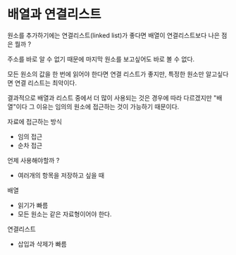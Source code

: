 배열과 연결리스트
==

원소를 추가하기에는 연결리스트(linked list)가 좋다면 배열이 연결리스트보다 나은 점은 뭘까 ?

주소를 바로 알 수 없기 때문에 마지막 원소를 보고싶어도 바로 볼 수 없다.

모든 원소의 값을 한 번에 읽어야 한다면 연결 리스트가 좋지만, 특정한 원소만 알고싶다면 연결 리스트는 최악이다.

결과적으로 배열과 리스트 중에서 더 많이 사용되는 것은 경우에 따라 다르겠지만 "배열"이다 그 이유는 임의의 원소에 접근하는 것이 가능하기 때문이다.

자료에 접근하는 방식
+ 임의 접근
+ 순차 접근

언제 사용해야할까 ?
+ 여러개의 항목을 저장하고 싶을 때

배열
+ 읽기가 빠름
+ 모든 원소는 같은 자료형이어야 한다.

연결리스트
+ 삽입과 삭제가 빠름
